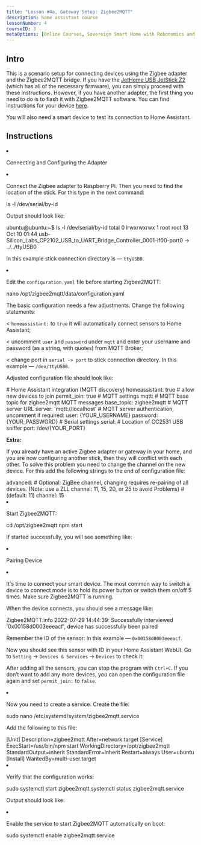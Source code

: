 ```yaml
---
title: "Lesson #4a, Gateway Setup: Zigbee2MQTT"
description: home assistant course
lessonNumber: 4
courseID: 3
metaOptions: [Online Courses, Sovereign Smart Home with Robonomics and Home Assistant]
---
```



<section class="container__reg">

## Intro

This is a scenario setup for connecting devices using the Zigbee adapter and the Zigbee2MQTT bridge. If you have the [JetHome USB JetStick Z2](https://jethome.ru/z2/?sl=en) (which has all of the necessary firmware), you can simply proceed with these instructions. However, if you have another adapter, the first thing you need to do is to flash it with Zigbee2MQTT software. You can find instructions for your device [here](https://www.zigbee2mqtt.io/guide/adapters/).

You will also need a smart device to test its connection to Home Assistant.

</section>

<section class="container__reg">

## Instructions

<List type="numbers">

<li>

Connecting and Configuring the Adapter

<List>

<li>

Connect the Zigbee adapter to Raspberry Pi. Then you need to find the location of the stick. For this type in the next command:

<LessonCodeWrapper language="bash">
ls -l /dev/serial/by-id
</LessonCodeWrapper>

Output should look like:

<LessonCodeWrapper language="bash" codeClass="big-code">
ubuntu@ubuntu:~$ ls -l /dev/serial/by-id
total 0
lrwxrwxrwx 1 root root 13 Oct 10 01:44 usb-Silicon_Labs_CP2102_USB_to_UART_Bridge_Controller_0001-if00-port0 -> ../../ttyUSB0
</LessonCodeWrapper>

In this example stick connection directory is — <code>ttyUSB0</code>.
</li>

<li>

Edit the <code>configuration.yaml</code> file before starting Zigbee2MQTT:

<LessonCodeWrapper language="bash">
nano /opt/zigbee2mqtt/data/configuration.yaml
</LessonCodeWrapper>

The basic configuration needs a few adjustments. Change the following statements:

< <code>homeassistant:</code> to <code>true</code> it will automatically connect sensors to Home Assistant;

< uncomment <code>user</code> and <code>password</code> under <code>mqtt</code> and enter your username and password (as a string, with quotes) from MQTT Broker;

< change port in <code>serial -> port</code> to stick connection directory. In this example — <code>/dev/ttyUSB0</code>.

Adjusted configuration file should look like:

<LessonCodeWrapper language="yaml">
# Home Assistant integration (MQTT discovery)
homeassistant: true
# allow new devices to join
permit_join: true
# MQTT settings
mqtt:
  # MQTT base topic for zigbee2mqtt MQTT messages
  base_topic: zigbee2mqtt
  # MQTT server URL
  server: 'mqtt://localhost'
  # MQTT server authentication, uncomment if required:
  user: {YOUR_USERNAME}
  password: {YOUR_PASSWORD}
# Serial settings
serial:
  # Location of CC2531 USB sniffer
  port: /dev/{YOUR_PORT}
</LessonCodeWrapper>


**Extra:**

If you already have an active Zigbee adapter or gateway in your home, and you are now configuring another stick, then they will conflict with each other. To solve this problem you need to change the channel on the new device. For this add the following strings to the end of configuration file:


<LessonCodeWrapper language="yaml" codeClass="big-code">
advanced:
  # Optional: ZigBee channel, changing requires re-pairing of all devices. (Note: use a ZLL channel: 11, 15, 20, or 25 to avoid Problems)
  # (default: 11)
  channel: 15
</LessonCodeWrapper>
</li>

<li>

Start Zigbee2MQTT:

<LessonCodeWrapper language="bash">
cd /opt/zigbee2mqtt
npm start
</LessonCodeWrapper>

If started successfully, you will see something like:

<LessonImages src="smart-house-course/lesson-4-a-1.jpg" alt="code"/>
</li>
</List>
</li>

<li>

Pairing Device

<List>

<li>

It's time to connect your smart device. The most common way to switch a device to connect mode is to hold its power button or switch them on/off 5 times. Make sure Zigbee2MQTT is running.

When the device connects, you should see a message like:

<LessonCodeWrapper language="bash" codeClass="big-code">
Zigbee2MQTT:info  2022-07-29 14:44:39: Successfully interviewed '0x00158d0003eeeacf', device has successfully been paired
</LessonCodeWrapper>

Remember the ID of the sensor: in this example — <code>0x00158d0003eeeacf</code>.

Now you should see this sensor with ID in your Home Assistant WebUI. Go to <code>Setting</code> -> <code>Devices & Services</code> -> <code>Devices</code> to check it:

<LessonImages src="smart-house-course/lesson-4-a-2.jpg" alt="code" imageClasses="mb"/>

After adding all the sensors, you can stop the program with <code>Ctrl+C</code>. If you don’t want to add any more devices, you can open the configuration file again and set <code>permit_join:</code> to <code>false</code>.
</li>

<li>

Now you need to create a service. Create the file:

<LessonCodeWrapper language="bash">
sudo nano /etc/systemd/system/zigbee2mqtt.service
</LessonCodeWrapper>

Add the following to this file:

<LessonCodeWrapper language="json">
[Unit]
Description=zigbee2mqtt
After=network.target 
[Service]
ExecStart=/usr/bin/npm start
WorkingDirectory=/opt/zigbee2mqtt
StandardOutput=inherit
StandardError=inherit
Restart=always
User=ubuntu
[Install]
WantedBy=multi-user.target
</LessonCodeWrapper>
</li>

<li>

Verify that the configuration works:

<LessonCodeWrapper language="bash">
sudo systemctl start zigbee2mqtt
systemctl status zigbee2mqtt.service
</LessonCodeWrapper>

Output should look like:

<LessonImages src="smart-house-course/lesson-4-a-3.jpg" alt="code" imageClasses="mb"/>
</li>

<li>

Enable the service to start Zigbee2MQTT automatically on boot:

<LessonCodeWrapper language="bash">
sudo systemctl enable zigbee2mqtt.service
</LessonCodeWrapper>

</li>
</List>
</li>
</List>
</section>